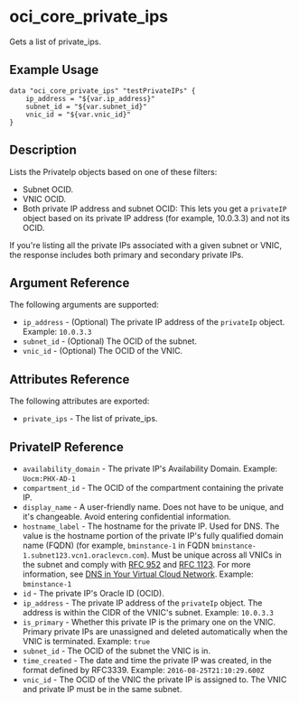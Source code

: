 # oci\_core\_private_ips

Gets a list of private_ips.

## Example Usage

```
data "oci_core_private_ips" "testPrivateIPs" {
	ip_address = "${var.ip_address}"
	subnet_id = "${var.subnet_id}"
	vnic_id = "${var.vnic_id}"
}

```

## Description
Lists the PrivateIp objects based on one of these filters:

- Subnet OCID.
- VNIC OCID.
- Both private IP address and subnet OCID: This lets
you get a `privateIP` object based on its private IP
address (for example, 10.0.3.3) and not its OCID.

If you're listing all the private IPs associated with a given subnet
or VNIC, the response includes both primary and secondary private IPs.

## Argument Reference

The following arguments are supported:

* `ip_address` - (Optional) The private IP address of the `privateIp` object.  Example: `10.0.3.3` 
* `subnet_id` - (Optional) The OCID of the subnet.
* `vnic_id` - (Optional) The OCID of the VNIC.


## Attributes Reference

The following attributes are exported:

* `private_ips` - The list of private_ips.

## PrivateIP Reference
* `availability_domain` - The private IP's Availability Domain.  Example: `Uocm:PHX-AD-1` 
* `compartment_id` - The OCID of the compartment containing the private IP.
* `display_name` - A user-friendly name. Does not have to be unique, and it's changeable. Avoid entering confidential information. 
* `hostname_label` - The hostname for the private IP. Used for DNS. The value is the hostname portion of the private IP's fully qualified domain name (FQDN) (for example, `bminstance-1` in FQDN `bminstance-1.subnet123.vcn1.oraclevcn.com`). Must be unique across all VNICs in the subnet and comply with [RFC 952](https://tools.ietf.org/html/rfc952) and [RFC 1123](https://tools.ietf.org/html/rfc1123).  For more information, see [DNS in Your Virtual Cloud Network](/Content/Network/Concepts/dns.htm).  Example: `bminstance-1` 
* `id` - The private IP's Oracle ID (OCID).
* `ip_address` - The private IP address of the `privateIp` object. The address is within the CIDR of the VNIC's subnet.  Example: `10.0.3.3` 
* `is_primary` - Whether this private IP is the primary one on the VNIC. Primary private IPs are unassigned and deleted automatically when the VNIC is terminated.  Example: `true` 
* `subnet_id` - The OCID of the subnet the VNIC is in.
* `time_created` - The date and time the private IP was created, in the format defined by RFC3339.  Example: `2016-08-25T21:10:29.600Z` 
* `vnic_id` - The OCID of the VNIC the private IP is assigned to. The VNIC and private IP must be in the same subnet. 

